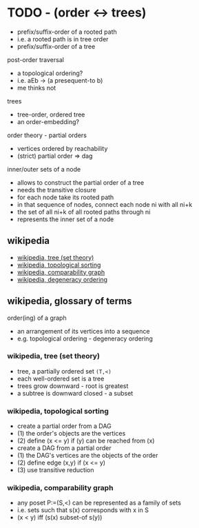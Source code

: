 
<!-- ======================================================================= -->
# TODO - (order <-> trees)

* prefix/suffix-order of a rooted path
* i.e. a rooted path is in tree order
* prefix/suffix-order of a tree

post-order traversal

* a topological ordering?
* i.e. aEb -> (a presequent-to b)
* me thinks not

trees

* tree-order, ordered tree
* an order-embedding?

order theory - partial orders

* vertices ordered by reachability
* (strict) partial order => dag

inner/outer sets of a node

* allows to construct the partial order of a tree
* needs the transitive closure
* for each node take its rooted path
* in that sequence of nodes, connect each node ni with all ni+k
* the set of all ni+k of all rooted paths through ni
* represents the inner set of a node

<!-- ======================================================================= -->
## wikipedia

* [wikipedia, tree (set theory)](https://en.wikipedia.org/wiki/Tree_%28set_theory%29)
* [wikipedia, topological sorting](https://en.wikipedia.org/wiki/Topological_sorting)
* [wikipedia, comparability graph](https://en.wikipedia.org/wiki/Comparability_graph)
* [wikipedia, degeneracy ordering](https://en.wikipedia.org/wiki/Degeneracy_%28graph_theory%29)

## wikipedia, glossary of terms

order(ing) of a graph

* an arrangement of its vertices into a sequence
* e.g. topological ordering - degeneracy ordering

### wikipedia, tree (set theory)

* tree, a partially ordered set `(T,<)`
* each well-ordered set is a tree
* trees grow downward - root is greatest
* a subtree is downward closed - a subset

### wikipedia, topological sorting

* create a partial order from a DAG
* (1) the order's objects are the vertices
* (2) define (x <= y) if (y) can be reached from (x)
* create a DAG from a partial order
* (1) the DAG's vertices are the objects of the order
* (2) define edge (x,y) if (x <= y)
* (3) use transitive reduction

### wikipedia, comparability graph

* any poset P:=(S,<) can be represented as a family of sets
* i.e. sets such that s(x) corresponds with x in S
* (x < y) iff (s(x) subset-of s(y))
